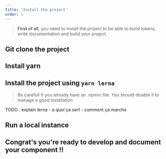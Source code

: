 ```yaml
---
title: 'Install the project'
order: 1
---
```


> **First of all**, you need to install the project to be able to build tokens, write documentation and build your project.


## Git clone the project

## Install yarn

## Install the project using `yarn lerna`

> Be carefull if you already have an .npmrc file. You should disable it to manage a good installation

TODO : explain lerna - a quoi ça sert - comment ça marche

## Run a local instance

## Congrat's you're ready to develop and document your component !!
